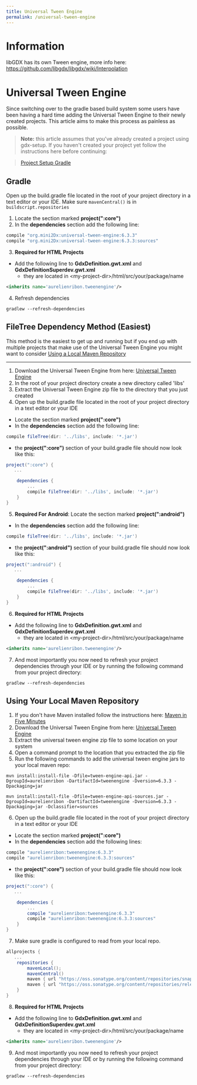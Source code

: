 ```yaml
---
title: Universal Tween Engine
permalink: /universal-tween-engine
---
```

# Information

libGDX has its own Tween engine, more info here: https://github.com/libgdx/libgdx/wiki/Interpolation

# Universal Tween Engine

Since switching over to the gradle based build system some users have been having a hard time adding the Universal Tween Engine to their newly created projects. This article aims to make this process as painless as possible.

> **Note:** this article assumes that you've already created a project using gdx-setup. If you haven't created your project yet follow the instructions here before continuing:

> [Project Setup Gradle](https://github.com/libgdx/libgdx/wiki/Project-Setup-Gradle)

## Gradle

Open up the build.gradle file located in the root of your project directory in a text editor or your IDE. Make sure `mavenCentral()` is in `buildscript.repositories`

1. Locate the section marked **project(":core")**
2. In the **dependencies** section add the following line:
  ```groovy
  compile "org.mini2Dx:universal-tween-engine:6.3.3"
  compile "org.mini2Dx:universal-tween-engine:6.3.3:sources"
  ```
3. **Required for HTML Projects**
  * Add the following line to **GdxDefinition.gwt.xml** and **GdxDefinitionSuperdev.gwt.xml**
    * they are located in &lt;my-project-dir&gt;/html/src/your/package/name
  ```xml
<inherits name='aurelienribon.tweenengine'/>
  ```
4. Refresh dependencies
  ```
  gradlew --refresh-dependencies
  ```

## FileTree Dependency Method (Easiest)

This method is the easiest to get up and running but if you end up with multiple projects that make use of the Universal Tween Engine you might want to consider [Using a Local Maven Repository](#using-your-local-maven-repository)

---

1. Download the Universal Tween Engine from here: [Universal Tween Engine](https://code.google.com/p/java-universal-tween-engine/downloads/list)
2. In the root of your project directory create a new directory called 'libs'
3. Extract the Universal Tween Engine zip file to the directory that you just created
4. Open up the build.gradle file located in the root of your project directory in a text editor or your IDE
  * Locate the section marked **project(":core")**
  * In the **dependencies** section add the following line:
  ```groovy
  compile fileTree(dir: '../libs', include: '*.jar')
  ```
  * the **project(":core")** section of your build.gradle file should now look like this:

  ```groovy
  project(":core") {
     ...

      dependencies {
          ...
          compile fileTree(dir: '../libs', include: '*.jar')
      }
  }
  ```
5. **Required For Android**: Locate the section marked **project(":android")**
  * In the **dependencies** section add the following line:
  ```groovy
  compile fileTree(dir: '../libs', include: '*.jar')
  ```
  * the **project(":android")** section of your build.gradle file should now look like this:
  ```groovy
  project(":android") {
     ...

      dependencies {
          ...
          compile fileTree(dir: '../libs', include: '*.jar')
      }
  }
  ```
6. **Required for HTML Projects**
  * Add the following line to **GdxDefinition.gwt.xml** and **GdxDefinitionSuperdev.gwt.xml**
    * they are located in &lt;my-project-dir&gt;/html/src/your/package/name
  ```xml
<inherits name='aurelienribon.tweenengine'/>
  ```

7. And most importantly you now need to refresh your project dependencies through your IDE or by running the following command from your project directory:

  ```
  gradlew --refresh-dependencies
  ```

## Using Your Local Maven Repository

1. If you don't have Maven installed follow the instructions here: [Maven in Five Minutes]( http://maven.apache.org/guides/getting-started/maven-in-five-minutes.html)
2. Download the Universal Tween Engine from here: [Universal Tween Engine](https://code.google.com/p/java-universal-tween-engine/downloads/list)
3. Extract the universal tween engine zip file to some location on your system
4. Open a command prompt to the location that you extracted the zip file
5. Run the following commands to add the universal tween engine jars to your local maven repo:

  ```
mvn install:install-file -Dfile=tween-engine-api.jar -DgroupId=aurelienribon -DartifactId=tweenengine -Dversion=6.3.3 -Dpackaging=jar
  ```
  ```
mvn install:install-file -Dfile=tween-engine-api-sources.jar -DgroupId=aurelienribon -DartifactId=tweenengine -Dversion=6.3.3 -Dpackaging=jar -Dclassifier=sources
  ```
6. Open up the build.gradle file located in the root of your project directory in a text editor or your IDE
  * Locate the section marked **project(":core")**
  * In the **dependencies** section add the following lines:
  ```groovy
  compile "aurelienribon:tweenengine:6.3.3"
  compile "aurelienribon:tweenengine:6.3.3:sources"
  ```
  * the **project(":core")** section of your build.gradle file should now look like this:

  ```groovy
  project(":core") {
     ...

      dependencies {
          ...
          compile "aurelienribon:tweenengine:6.3.3"
          compile "aurelienribon:tweenengine:6.3.3:sources"
      }
  }
  ```

7. Make sure gradle is configured to read from your local repo. 

```groovy
allprojects {
   ...
    repositories {
        mavenLocal();
        mavenCentral()
        maven { url "https://oss.sonatype.org/content/repositories/snapshots/" }
        maven { url "https://oss.sonatype.org/content/repositories/releases/" }
    }
}
```

8. **Required for HTML Projects**
  * Add the following line to **GdxDefinition.gwt.xml** and **GdxDefinitionSuperdev.gwt.xml**
    * they are located in &lt;my-project-dir&gt;/html/src/your/package/name
  ```xml
<inherits name='aurelienribon.tweenengine'/>
  ```

9. And most importantly you now need to refresh your project dependencies through your IDE or by running the following command from your project directory:

  ```
  gradlew --refresh-dependencies
  ```